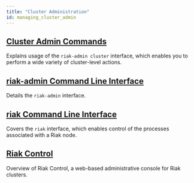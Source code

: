 ```yaml
---
title: "Cluster Administration"
id: managing_cluster_admin
---
```


[use admin commands]: ./commands.md
[use admin riak cli]: ./riak-cli.md
[use admin riak-admin]: ./riak-admin.md
[use admin riak control]: ./riak-control.md

## [Cluster Admin Commands][use admin commands]

Explains usage of the `riak-admin cluster` interface, which enables you to perform a wide variety of cluster-level actions.

## [riak-admin Command Line Interface][use admin riak cli]

Details the `riak-admin` interface.

## [riak Command Line Interface][use admin riak-admin]

Covers the `riak` interface, which enables control of the processes associated with a Riak node.

## [Riak Control][use admin riak control]

Overview of Riak Control, a web-based administrative console for Riak clusters.
